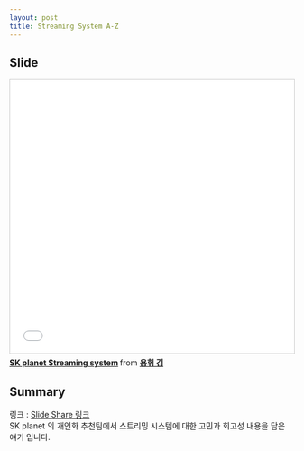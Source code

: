 ```yaml
---
layout: post
title: Streaming System A-Z
---
```


## Slide
<iframe src="//www.slideshare.net/slideshow/embed_code/key/HwFOBG9pZ3flYC" width="595" height="485" frameborder="0" marginwidth="0" marginheight="0" scrolling="no" style="border:1px solid #CCC; border-width:1px; margin-bottom:5px; max-width: 100%;" allowfullscreen> </iframe> <div style="margin-bottom:5px"> <strong> <a href="//www.slideshare.net/ssusera7e5ca/sk-planet-streaming-system" title="SK planet Streaming system" target="_blank">SK planet Streaming system</a> </strong> from <strong><a href="https://www.slideshare.net/ssusera7e5ca" target="_blank">용휘 김</a></strong> </div>

## Summary
링크 : [Slide Share 링크](https://www.slideshare.net/ssusera7e5ca/sk-planet-streaming-system)
<br/>
SK planet 의 개인화 추천팀에서 스트리밍 시스템에 대한 고민과 회고성 내용을 담은 얘기 입니다.
<br/>